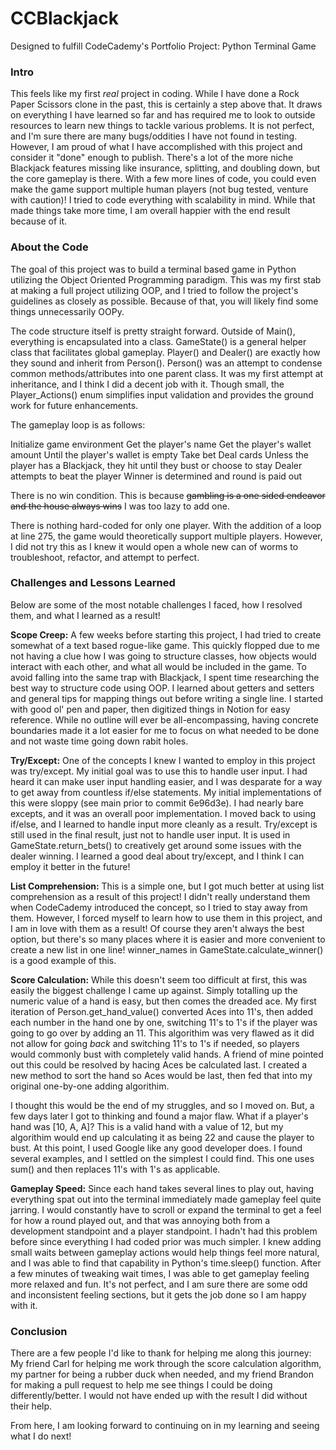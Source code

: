 # CCBlackjack
Designed to fulfill CodeCademy's Portfolio Project: Python Terminal Game 

### Intro
This feels like my first _real_ project in coding. While I have done a Rock Paper Scissors clone in the past, this is certainly a step above that. It draws on everything I have learned so far and has required me to look to outside resources to learn new things to tackle various problems. It is not perfect, and I'm sure there are many bugs/oddities I have not found in testing. However, I am proud of what I have accomplished with this project and consider it "done" enough to publish. There's a lot of the more niche Blackjack features missing like insurance, splitting, and doubling down, but the core gameplay is there. With a few more lines of code, you could even make the game support multiple human players (not bug tested, venture with caution)! I tried to code everything with scalability in mind. While that made things take more time, I am overall happier with the end result because of it.

### About the Code
The goal of this project was to build a terminal based game in Python utilizing the Object Oriented Programming paradigm. This was my first stab at making a full project utilizing OOP, and I tried to follow the project's guidelines as closely as possible. Because of that, you will likely find some things unnecessarily OOPy. 

The code structure itself is pretty straight forward. Outside of Main(), everything is encapsulated into a class. GameState() is a general helper class that facilitates global gameplay. Player() and Dealer() are exactly how they sound and inherit from Person(). Person() was an attempt to condense common methods/attributes into one parent class. It was my first attempt at inheritance, and I think I did a decent job with it. Though small, the Player_Actions() enum simplifies input validation and provides the ground work for future enhancements.

The gameplay loop is as follows:

Initialize game environment
    Get the player's name
    Get the player's wallet amount
Until the player's wallet is empty
    Take bet
    Deal cards
    Unless the player has a Blackjack, they hit until they bust or choose to stay
    Dealer attempts to beat the player
    Winner is determined and round is paid out

There is no win condition. This is because ~~gambling is a one sided endeavor and the house always wins~~ I was too lazy to add one.

There is nothing hard-coded for only one player. With the addition of a loop at line 275, the game would theoretically support multiple players. However, I did not try this as I knew it would open a whole new can of worms to troubleshoot, refactor, and attempt to perfect.

### Challenges and Lessons Learned
Below are some of the most notable challenges I faced, how I resolved them, and what I learned as a result!

__Scope Creep:__ A few weeks before starting this project, I had tried to create somewhat of a text based rogue-like game. This quickly flopped due to me not having a clue how I was going to structure classes, how objects would interact with each other, and what all would be included in the game. To avoid falling into the same trap with Blackjack, I spent time researching the best way to structure code using OOP. I learned about getters and setters and general tips for mapping things out before writing a single line. I started with good ol' pen and paper, then digitized things in Notion for easy reference. While no outline will ever be all-encompassing, having concrete boundaries made it a lot easier for me to focus on what needed to be done and not waste time going down rabit holes.

__Try/Except:__ One of the concepts I knew I wanted to employ in this project was try/except. My initial goal was to use this to handle user input. I had heard it can make user input handling easier, and I was desparate for a way to get away from countless if/else statements. My initial implementations of this were sloppy (see main prior to commit 6e96d3e). I had nearly bare excepts, and it was an overall poor implementation. I moved back to using if/else, and I learned to handle input more cleanly as a result. Try/except is still used in the final result, just not to handle user input. It is used in GameState.return_bets() to creatively get around some issues with the dealer winning. I learned a good deal about try/except, and I think I can employ it better in the future!

__List Comprehension:__ This is a simple one, but I got much better at using list comprehension as a result of this project! I didn't really understand them when CodeCademy introduced the concept, so I tried to stay away from them. However, I forced myself to learn how to use them in this project, and I am in love with them as a result! Of course they aren't always the best option, but there's so many places where it is easier and more convenient to create a new list in one line! winner_names in GameState.calculate_winner() is a good example of this.

__Score Calculation:__ While this doesn't seem too difficult at first, this was easily the biggest challenge I came up against. Simply totalling up the numeric value of a hand is easy, but then comes the dreaded ace. My first iteration of Person.get_hand_value() converted Aces into 11's, then added each number in the hand one by one, switching 11's to 1's if the player was going to go over by adding an 11. This algorithim was very flawed as it did not allow for going _back_ and switching 11's to 1's if needed, so players would commonly bust with completely valid hands. A friend of mine pointed out this could be resolved by hacing Aces be calculated last. I created a new method to sort the hand so Aces would be last, then fed that into my original one-by-one adding algorithim.

I thought this would be the end of my struggles, and so I moved on. But, a few days later I got to thinking and found a major flaw. What if a player's hand was [10, A, A]? This is a valid hand with a value of 12, but my algorithim would end up calculating it as being 22 and cause the player to bust. At this point, I used Google like any good developer does. I found several examples, and I settled on the simplest I could find. This one uses sum() and then replaces 11's with 1's as applicable.

__Gameplay Speed:__ Since each hand takes several lines to play out, having everything spat out into the terminal immediately made gameplay feel quite jarring. I would constantly have to scroll or expand the terminal to get a feel for how a round played out, and that was annoying both from a development standpoint and a player standpoint. I hadn't had this problem before since everything I had coded prior was much simpler. I knew adding small waits between gameplay actions would help things feel more natural, and I was able to find that capability in Python's time.sleep() function. After a few minutes of tweaking wait times, I was able to get gameplay feeling more relaxed and fun. It's not perfect, and I am sure there are some odd and inconsistent feeling sections, but it gets the job done so I am happy with it.

### Conclusion

There are a few people I'd like to thank for helping me along this journey: My friend Carl for helping me work through the score calculation algorithm, my partner for being a rubber duck when needed, and my friend Brandon for making a pull request to help me see things I could be doing differently/better. I would not have ended up with the result I did without their help.

From here, I am looking forward to continuing on in my learning and seeing what I do next!
